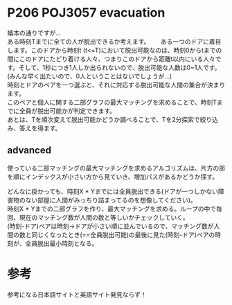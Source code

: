 # P206 POJ3057 evacuation
蟻本の通りですが...  
ある時刻Tまでに全ての人が脱出できるか考えます。　　
ある一つのドアに着目します。このドアから時刻t (t<=T)において脱出可能なのは、時刻0からtまでの間にこのドアにたどり着ける人々、つまりこのドアから距離t以内にいる人々です。そして、1秒につき1人しか出られないので、脱出可能な人数は0~1人です。(みんな早く出たいので、0人ということはないでしょうが...)  
時刻とドアのペアを一つ選ぶと、それに対応する脱出可能な人間の集合が決まります。  
このペアと個人に関する二部グラフの最大マッチングを求めることで、時刻Tまでに全員が脱出可能かが判定できます。  
あとは、Tを順次変えて脱出可能かどうか調べることで、Tを2分探索で絞り込み、答えを得ます。  

## advanced
使っている二部マッチングの最大マッチングを求めるアルゴリズムは、片方の部を順にインデックスが小さい方から見ていき、増加パスがあるかどうか探す。  

どんなに掛かっても、時刻X * Yまでには全員脱出できる(ドアが一つしかない障害物のない部屋に人間がみっちり詰まってるのを想像してください)。  
時刻X * Yまでの二部グラフを作り、最大マッチングを求める。ループの中で毎回、現在のマッチング数が人間の数と等しいかチェックしていく。  
 (時刻-ドア)ペアは時刻->ドアが小さい順に並んでいるので、マッチング数が人間の数と同じくなったとき(==全員脱出可能)の最後に見た(時刻-ドア)ペアの時刻が、全員脱出最小時刻となる。  


#  参考
参考になる日本語サイトと英語サイト発見ならず！  
